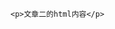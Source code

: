 
<html>
    <p class="name" style="display:none;">文章二的名称</p>
</html>
<html>
    <p class="tag" style="display:none;">文章二的标签</p>
</html>
<html>
    <p class="reprint" style="display:none;">https://fanyi.baidu.com/?aldtype=16047#en/zh/reprint</p>
</html>
<html>
    <p class="coverPic" style="display:none;"></p>
</html>
<html>
    <p class="author" style="display:none;">文章二的作者</p>
</html>
<html>
   <p class="case" style="display:none;"></p>
</html>
<html>
    <p class="date" style="display:none;">1570864914000</p>
</html>
<html>
    <p class="brief" style="display:none;">简短的介绍，简短的介绍，简短的介绍，简短的介绍</p>
</html>

```
<p>文章二的html内容</p>
```
